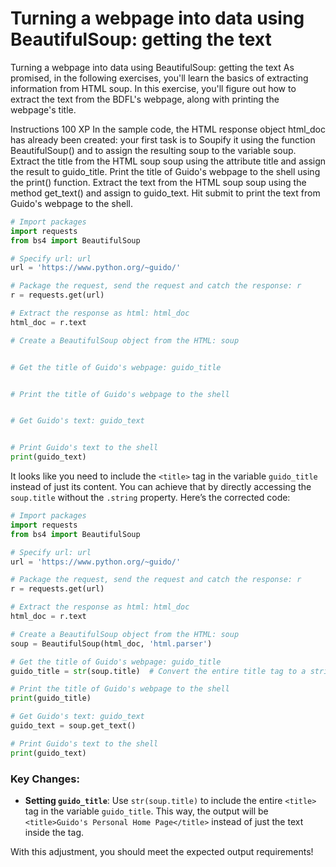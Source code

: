 # Turning a webpage into data using BeautifulSoup: getting the text

Turning a webpage into data using BeautifulSoup: getting the text
As promised, in the following exercises, you'll learn the basics of extracting information from HTML soup. In this exercise, you'll figure out how to extract the text from the BDFL's webpage, along with printing the webpage's title.

Instructions
100 XP
In the sample code, the HTML response object html_doc has already been created: your first task is to Soupify it using the function BeautifulSoup() and to assign the resulting soup to the variable soup.
Extract the title from the HTML soup soup using the attribute title and assign the result to guido_title.
Print the title of Guido's webpage to the shell using the print() function.
Extract the text from the HTML soup soup using the method get_text() and assign to guido_text.
Hit submit to print the text from Guido's webpage to the shell.



```py
# Import packages
import requests
from bs4 import BeautifulSoup

# Specify url: url
url = 'https://www.python.org/~guido/'

# Package the request, send the request and catch the response: r
r = requests.get(url)

# Extract the response as html: html_doc
html_doc = r.text

# Create a BeautifulSoup object from the HTML: soup


# Get the title of Guido's webpage: guido_title


# Print the title of Guido's webpage to the shell


# Get Guido's text: guido_text


# Print Guido's text to the shell
print(guido_text)

```

It looks like you need to include the `<title>` tag in the variable `guido_title` instead of just its content. You can achieve that by directly accessing the `soup.title` without the `.string` property. Here’s the corrected code:

```python
# Import packages
import requests
from bs4 import BeautifulSoup

# Specify url: url
url = 'https://www.python.org/~guido/'

# Package the request, send the request and catch the response: r
r = requests.get(url)

# Extract the response as html: html_doc
html_doc = r.text

# Create a BeautifulSoup object from the HTML: soup
soup = BeautifulSoup(html_doc, 'html.parser')

# Get the title of Guido's webpage: guido_title
guido_title = str(soup.title)  # Convert the entire title tag to a string

# Print the title of Guido's webpage to the shell
print(guido_title)

# Get Guido's text: guido_text
guido_text = soup.get_text()

# Print Guido's text to the shell
print(guido_text)
```

### Key Changes:
- **Setting `guido_title`**: Use `str(soup.title)` to include the entire `<title>` tag in the variable `guido_title`. This way, the output will be `<title>Guido's Personal Home Page</title>` instead of just the text inside the tag.

With this adjustment, you should meet the expected output requirements!